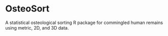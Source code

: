 # OsteoSort
A statistical osteological sorting R package for commingled human remains using metric, 2D, and 3D data.
